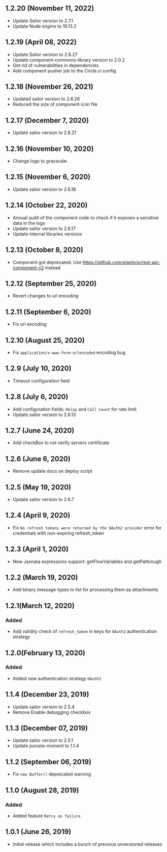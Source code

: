 ## 1.2.20 (November 11, 2022)
* Update Sailor version to 2.7.1
* Update Node engine to 16.13.2

## 1.2.19 (April 08, 2022)
* Update Sailor version to 2.6.27
* Update component-commons-library version to 2.0.2
* Get rid of vulnerabilities in dependencies
* Add component pusher job to the Circle.ci config

## 1.2.18 (November 26, 2021)
* Updated sailor version to 2.6.26
* Reduced the size of component icon file

## 1.2.17 (December 7, 2020)
* Update sailor version to 2.6.21

## 1.2.16 (November 10, 2020)

* Change logo to grayscale.

## 1.2.15 (November 6, 2020)
* Update sailor version to 2.6.18

## 1.2.14 (October 22, 2020)
* Annual audit of the component code to check if it exposes a sensitive data in the logs
* Update sailor version to 2.6.17
* Update internal libraries versions

## 1.2.13 (October 8, 2020)
* Component got deprecated. Use https://github.com/elasticio/rest-api-component-v2 instead

## 1.2.12 (September 25, 2020)
* Revert changes to url encoding

## 1.2.11 (September 6, 2020)
* Fix url encoding

## 1.2.10 (August 25, 2020)
* Fix `application/x-www-form-urlencoded` encoding bug

## 1.2.9 (July 10, 2020)
* Timeout configuration field

## 1.2.8 (July 6, 2020)
* Add configuration fields: `Delay` and `Call Count` for rate limit
* Update sailor version to 2.6.13

## 1.2.7 (June 24, 2020)
* Add checkBox to not verify servers certificate

## 1.2.6 (June 6, 2020)
* Remove update docs on deploy script

## 1.2.5 (May 19, 2020)
* Update sailor version to 2.6.7

## 1.2.4 (April 9, 2020)
* Fix `No refresh tokens were returned by the OAuth2 provider` error for credentials with non-expiring refresh_token

## 1.2.3 (April 1, 2020)
* New Jsonata expressions support: getFlowVariables and getPathrough

## 1.2.2 (March 19, 2020)
* Add binary message types to list for processing them as attachments

## 1.2.1(March 12, 2020)

### Added
* Add validity check of `refresh_token` in keys for `OAuth2` authentication strategy

## 1.2.0(February 13, 2020)

### Added
* Added new authentication strategy `OAuth2`

## 1.1.4 (December 23, 2019)

* Update sailor version to 2.5.4
* Remove Enable debugging checkbox

## 1.1.3 (December 07, 2019)

* Update sailor version to 2.5.1
* Update jsonata-moment to 1.1.4

## 1.1.2 (September 06, 2019)

* Fix `new Buffer()` deprecated warning

## 1.1.0 (August 28, 2019)

### Added
* Added feature `Retry on failure`

## 1.0.1 (June 26, 2019)

* Initial release which includes a bunch of previous unversioned releases
